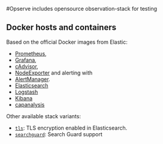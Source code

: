 #Opserve includes opensource observation-stack for testing

 ## Docker hosts and containers 
Based on the official Docker images from Elastic:

* [Prometheus](https://prometheus.io/),
* [Grafana](http://grafana.org/), 
* [cAdvisor](https://github.com/google/cadvisor),
* [NodeExporter](https://github.com/prometheus/node_exporter) and alerting with 
* [AlertManager](https://github.com/prometheus/alertmanager).
* [Elasticsearch](https://github.com/elastic/elasticsearch/tree/master/distribution/docker)
* [Logstash](https://github.com/elastic/logstash/tree/master/docker)
* [Kibana](https://github.com/elastic/kibana/tree/master/src/dev/build/tasks/os_packages/docker_generator)
* [capanalysis](https://hub.docker.com/r/laithrafid/capanlysis)

Other available stack variants:

* [`tls`](https://github.com/deviantony/docker-elk/tree/tls): TLS encryption enabled in Elasticsearch.
* [`searchguard`](https://github.com/deviantony/docker-elk/tree/searchguard): Search Guard support

